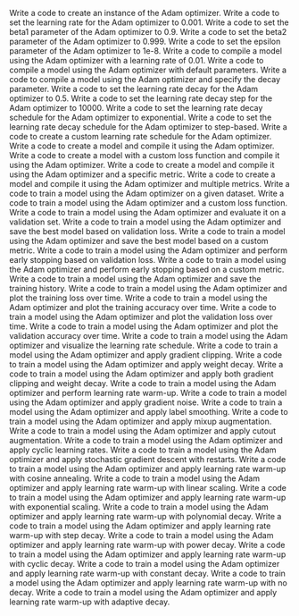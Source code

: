 Write a code to create an instance of the Adam optimizer.
Write a code to set the learning rate for the Adam optimizer to 0.001.
Write a code to set the beta1 parameter of the Adam optimizer to 0.9.
Write a code to set the beta2 parameter of the Adam optimizer to 0.999.
Write a code to set the epsilon parameter of the Adam optimizer to 1e-8.
Write a code to compile a model using the Adam optimizer with a learning rate of 0.01.
Write a code to compile a model using the Adam optimizer with default parameters.
Write a code to compile a model using the Adam optimizer and specify the decay parameter.
Write a code to set the learning rate decay for the Adam optimizer to 0.5.
Write a code to set the learning rate decay step for the Adam optimizer to 10000.
Write a code to set the learning rate decay schedule for the Adam optimizer to exponential.
Write a code to set the learning rate decay schedule for the Adam optimizer to step-based.
Write a code to create a custom learning rate schedule for the Adam optimizer.
Write a code to create a model and compile it using the Adam optimizer.
Write a code to create a model with a custom loss function and compile it using the Adam optimizer.
Write a code to create a model and compile it using the Adam optimizer and a specific metric.
Write a code to create a model and compile it using the Adam optimizer and multiple metrics.
Write a code to train a model using the Adam optimizer on a given dataset.
Write a code to train a model using the Adam optimizer and a custom loss function.
Write a code to train a model using the Adam optimizer and evaluate it on a validation set.
Write a code to train a model using the Adam optimizer and save the best model based on validation loss.
Write a code to train a model using the Adam optimizer and save the best model based on a custom metric.
Write a code to train a model using the Adam optimizer and perform early stopping based on validation loss.
Write a code to train a model using the Adam optimizer and perform early stopping based on a custom metric.
Write a code to train a model using the Adam optimizer and save the training history.
Write a code to train a model using the Adam optimizer and plot the training loss over time.
Write a code to train a model using the Adam optimizer and plot the training accuracy over time.
Write a code to train a model using the Adam optimizer and plot the validation loss over time.
Write a code to train a model using the Adam optimizer and plot the validation accuracy over time.
Write a code to train a model using the Adam optimizer and visualize the learning rate schedule.
Write a code to train a model using the Adam optimizer and apply gradient clipping.
Write a code to train a model using the Adam optimizer and apply weight decay.
Write a code to train a model using the Adam optimizer and apply both gradient clipping and weight decay.
Write a code to train a model using the Adam optimizer and perform learning rate warm-up.
Write a code to train a model using the Adam optimizer and apply gradient noise.
Write a code to train a model using the Adam optimizer and apply label smoothing.
Write a code to train a model using the Adam optimizer and apply mixup augmentation.
Write a code to train a model using the Adam optimizer and apply cutout augmentation.
Write a code to train a model using the Adam optimizer and apply cyclic learning rates.
Write a code to train a model using the Adam optimizer and apply stochastic gradient descent with restarts.
Write a code to train a model using the Adam optimizer and apply learning rate warm-up with cosine annealing.
Write a code to train a model using the Adam optimizer and apply learning rate warm-up with linear scaling.
Write a code to train a model using the Adam optimizer and apply learning rate warm-up with exponential scaling.
Write a code to train a model using the Adam optimizer and apply learning rate warm-up with polynomial decay.
Write a code to train a model using the Adam optimizer and apply learning rate warm-up with step decay.
Write a code to train a model using the Adam optimizer and apply learning rate warm-up with power decay.
Write a code to train a model using the Adam optimizer and apply learning rate warm-up with cyclic decay.
Write a code to train a model using the Adam optimizer and apply learning rate warm-up with constant decay.
Write a code to train a model using the Adam optimizer and apply learning rate warm-up with no decay.
Write a code to train a model using the Adam optimizer and apply learning rate warm-up with adaptive decay.